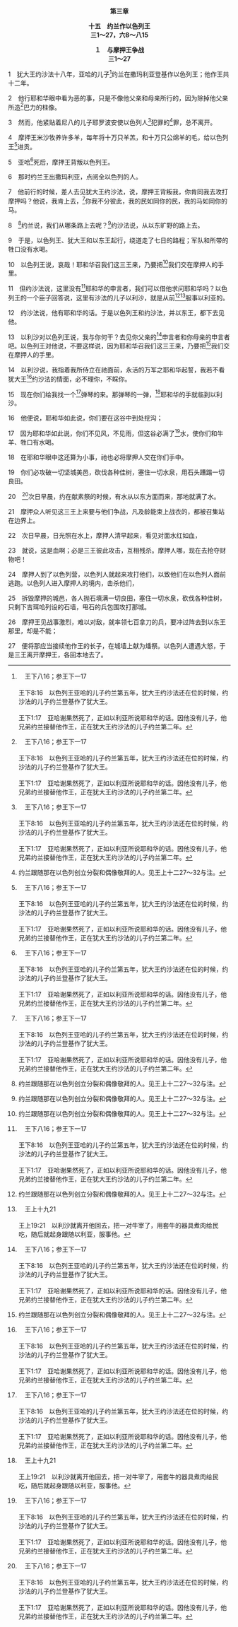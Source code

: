 <p style="text-align:center;font-weight:bold;">第三章</p>

<p style="text-align:center;font-weight:bold;">十五　约兰作以色列王<br>三1～27，六8～八15</p>

<p style="text-align:center;font-weight:bold;">１　与摩押王争战<br>三1～27</p>

1　犹大王约沙法十八年，亚哈的儿子[^a]约兰在撒玛利亚登基作以色列王；他作王共十二年。

[^a]:　王下八16；参王下一17<br><br>王下8:16　以色列王亚哈的儿子约兰第五年，犹大王约沙法还在位的时候，约沙法的儿子约兰登基作了犹大王。<br><br>王下1:17　亚哈谢果然死了，正如以利亚所说耶和华的话。因他没有儿子，他兄弟约兰接替他作王，正在犹大王约沙法的儿子约兰第二年。

2　他行耶和华眼中看为恶的事，只是不像他父亲和母亲所行的，因为除掉他父亲所造[^a]巴力的柱像。

[^a]:　王上十六31～32<br><br>王上16:31　他行在尼八的儿子耶罗波安的罪中，还以为轻，又娶了西顿人的王谒巴力的女儿耶洗别为妻，去事奉敬拜巴力，<br><br>王上16:32　在撒玛利亚建造巴力的庙，在庙里为巴力立了坛。

3　然而，他紧贴着尼八的儿子耶罗波安使以色列人[^a]犯罪的[^1]罪，总不离开。

[^1]:约兰跟随那在以色列创立分裂和偶像敬拜的人。见王上十二27～32与注。

[^a]:　王上十二30；十四16<br><br>王上12:30　这事就成了罪，因为百姓远到但去拜那牛犊。<br><br>王上14:16　因耶罗波安所犯并使以色列人犯罪的罪，耶和华必将以色列人丢弃。

4　摩押王米沙牧养许多羊，每年将十万只羊羔，和十万只公绵羊的毛，给以色列王[^a]进贡。

[^a]:　撒下八2<br><br>撒下8:2　他又攻打摩押人，使他们躺卧在地上，用绳量一量；他量出二绳来，把他们杀了，量出一满绳来，让他们存活。摩押人就臣服于大卫，给他进贡。

5　亚哈[^a]死后，摩押王背叛以色列王。

[^a]:　王下一1<br><br>王下1:1　亚哈死后，摩押背叛以色列。

6　那时约兰王出撒玛利亚，点阅全以色列的人。

7　他前行的时候，差人去见犹大王约沙法，说，摩押王背叛我，你肯同我去攻打摩押吗？他说，我肯上去，[^a]你我不分彼此，我的民如同你的民，我的马如同你的马。

[^a]:　王上二二4<br><br>王上22:4　亚哈问约沙法说，你肯同我去进攻基列的拉末吗？约沙法对以色列王说，你我不分彼此，我的民如同你的民，我的马如同你的马。

8　[^1]约兰说，我们从哪条路上去呢？[^1]约沙法说，从以东旷野的路上去。

[^1]:直译，他。

9　于是，以色列王、犹大王和以东王起行，绕道走了七日的路程；军队和所带的牲口没有水喝。

10　以色列王说，哀哉！耶和华召我们这三王来，乃要把[^1]我们交在摩押人的手里。

[^1]:直译，他们。

11　但约沙法说，这里没有[^a]耶和华的申言者，我们可以借他求问耶和华吗？以色列王的一个臣子回答说，这里有沙法的儿子以利沙，就是从前[^1][^b]服事以利亚的。

[^1]:直译，倒水在以利亚手上的。

[^a]:　王上二二7<br><br>王上22:7　约沙法说，这里不是还有耶和华的申言者，我们可以求问他吗？

[^b]:　王上十九21<br><br>王上19:21　以利沙就离开他回去，把一对牛宰了，用套牛的器具煮肉给民吃，随后就起身跟随以利亚，服事他。

12　约沙法说，他有耶和华的话。于是以色列王和约沙法，并以东王，都下去见他。

13　以利沙对以色列王说，我与你何干？去见你父亲的[^a]申言者和你母亲的申言者吧。以色列王对他说，不要这样说，因为耶和华召我们这三王来，乃要把[^1]我们交在摩押人的手里。

[^1]:直译，他们。

[^a]:　参王上十八19；二二6<br><br>王上18:19　现在你当差遣人，招聚以色列众人，和耶洗别所供养，巴力的那四百五十个申言者，以及亚舍拉的那四百个申言者，使他们都上迦密山去见我。<br><br>王上22:6　于是以色列王招聚申言者，约有四百人，问他们说，我可以去进攻基列的拉末吗？还是应当忍着不去？他们说，可以上去，因为主必将那城交在王的手里。

14　以利沙说，我指着我所侍立在祂面前，永活的万军之耶和华起誓，我若不看犹大王[^a]约沙法的情面，必不理你，不睬你。

[^a]:　代下十七3～9<br><br>代下17:3　耶和华与约沙法同在，因为他行他祖大卫起初所行的道路，不寻求诸巴力，<br><br>代下17:4　只寻求他父亲的神，遵行祂的诫命，不照以色列人所行的而行。<br><br>代下17:5　所以耶和华使国在他手中得坚定；犹大众人给约沙法进贡，他大有财富和尊荣。<br><br>代下17:6　他心志高昂，遵行耶和华的道路，并且从犹大除掉一切邱坛和木像。<br><br>代下17:7　他作王第三年，就差遣大臣便亥伊勒、俄巴底、撒迦利雅、拿坦业、米该亚，往犹大各城去教训百姓；<br><br>代下17:8　同着他们的有利未人示玛雅、尼探雅、西巴第雅、亚撒黑、示米拉末、约拿单、亚多尼雅、多比雅、驼巴多尼雅；又有祭司以利沙玛、约兰同着他们。<br><br>代下17:9　他们带着耶和华的律法书，在犹大施教，周游犹大各城教训百姓。

15　现在你们给我找一个[^a]弹琴的来。那弹琴的一弹，[^b]耶和华的手就临到以利沙。

[^a]:　撒上十5；代上二五1；参撒上十六23<br><br>撒上10:5　此后你要到神的山，在那里有非利士人的防营。你到了城那里的时候，必遇见一班申言者从邱坛下来，前面有鼓瑟的、击鼓的、吹笛的、弹琴的，他们都在申言。<br><br>代上25:1　大卫和军中的众首领，从亚萨、希幔并耶杜顿的子孙中，将一些人分别出来事奉，要他们弹琴、鼓瑟、敲钹、唱歌。事奉供职的人数记在下面：<br><br>撒上16:23　从神那里来的恶灵临到扫罗身上的时候，大卫就拿琴，用手弹奏，扫罗便畅快舒服，恶灵也离开他。

[^b]:　王上十八46；结一3；三14；22；八1；三七1；四十1；徒十一21<br><br>王上18:46　耶和华的手临到以利亚身上，他就束上腰，奔在亚哈前头，直到耶斯列的入口。<br><br>结1:3　在迦勒底人之地，迦巴鲁河边，耶和华的话特特临到布西的儿子祭司以西结；耶和华的手在那里临到他身上。<br><br>结3:14　于是灵将我举起，把我带去；我在苦恼中，灵里忿激地前去，并且耶和华的手在我身上刚强有力。<br><br>结3:22　耶和华的手在那里临到我身上；祂对我说，你起来，出到平原去，我要在那里和你说话。<br><br>结8:1　第六年六月初五日，我坐在家中，犹大的众长老坐在我面前，在那里主耶和华的手临到我身上。<br><br>结37:1　耶和华的手降在我身上，耶和华在祂的灵里带我出去，将我放在平原中；这平原遍满骸骨。<br><br>结40:1　我们被掳第二十五年，耶路撒冷城被攻破后第十四年，正在年初，月之初十日，耶和华的手降在我身上，祂把我带到那里。<br><br>徒11:21　主的手与他们同在，信而转向主的人为数甚多。

16　他便说，耶和华如此说，你们要在这谷中到处挖沟；

17　因为耶和华如此说，你们不见风，不见雨，但这谷必满了[^a]水，使你们和牛羊、牲口有水喝。

[^a]:　诗一〇七35；赛四一18；四三19～20<br><br>诗107:35　祂使旷野变为水潭，叫旱地变为水泉。<br><br>赛41:18　我要在光秃的高处开江河，在谷中开泉源。我要使旷野变为水池，使干地变为水泉。<br><br>赛43:19　看哪，我要作一件新事，如今要发生；你们岂不知道吗？我甚至要在旷野开道路，在沙漠开江河。<br><br>赛43:20　野地的走兽必尊重我，野狗和鸵鸟也必如此，因我使旷野有水，使沙漠有河，好赐给我的百姓我的选民喝。

18　在耶和华眼中这还算为小事，祂也必将摩押人交在你们手中。

19　你们必攻破一切坚城美邑，砍伐各种佳树，塞住一切水泉，用石头蹧蹋一切良田。

20　[^a]次日早晨，约在献素祭的时候，有水从以东方面而来，那地就满了水。

[^a]:　参出二九39～40<br><br>出29:39　早晨要献这一只，黄昏的时候要献那一只。<br><br>出29:40　和这一只羊羔同献的，要用细面一伊法的十分之一，与捣成的油一欣的四分之一调和；又用酒一欣的四分之一，作为奠祭。

21　摩押众人听见这三王上来要与他们争战，凡及龄能束上战衣的，都被召集站在边界上。

22　次日早晨，日光照在水上，摩押人清早起来，看见对面水红如血，

23　就说，这是血啊；必是三王彼此攻击，互相残杀。摩押人哪，现在去抢夺财物吧！

24　摩押人到了以色列营，以色列人就起来攻打他们，以致他们在以色列人面前逃跑。以色列人进入摩押人的境内，击杀他们，

25　拆毁摩押的城邑，各人抛石填满一切良田，塞住一切水泉，砍伐各种佳树，只剩下吉珥哈列设的石墙，甩石的兵包围攻打那城。

26　摩押王见战事激烈，难以对敌，就率领七百拿刀的兵，要冲过阵去到以东王那里，却是不能；

27　便将那应当接续他作王的长子，在城墙上献为燔祭。以色列人遭遇大怒，于是三王离开摩押王，各回本地去了。
